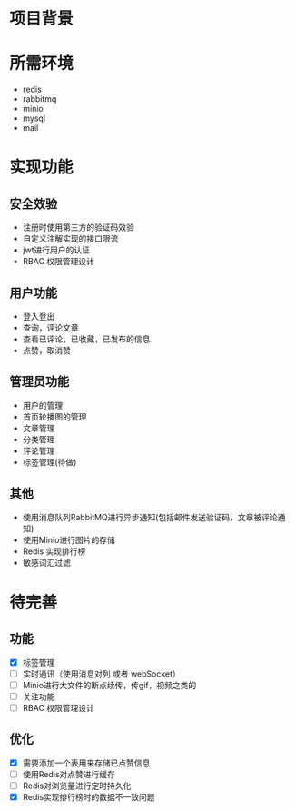 # 项目背景

# 所需环境

- redis
- rabbitmq
- minio
- mysql
- mail

# 实现功能

## 安全效验
- 注册时使用第三方的验证码效验
- 自定义注解实现的接口限流
- jwt进行用户的认证
- RBAC 权限管理设计

## 用户功能

- 登入登出
- 查询，评论文章
- 查看已评论，已收藏，已发布的信息
- 点赞，取消赞

## 管理员功能

- 用户的管理
- 首页轮播图的管理
- 文章管理
- 分类管理
- 评论管理
- 标签管理(待做)

## 其他

- 使用消息队列RabbitMQ进行异步通知(包括邮件发送验证码，文章被评论通知)
- 使用Minio进行图片的存储
- Redis 实现排行榜
- 敏感词汇过滤

# 待完善

## 功能

- [x] 标签管理
- [ ] 实时通讯（使用消息对列 或者 webSocket）
- [ ] Minio进行大文件的断点续传，传gif，视频之类的
- [ ] 关注功能
- [ ] RBAC 权限管理设计

## 优化
- [x] 需要添加一个表用来存储已点赞信息
- [ ] 使用Redis对点赞进行缓存
- [ ] Redis对浏览量进行定时持久化
- [x] Redis实现排行榜时的数据不一致问题